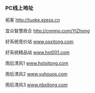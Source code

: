 ### PC线上地址   

拓客 http://tuoke.ezess.cn   

宜众智慧政企 http://cnnmo.com/YiZhong  

好系统竞价站  www.osxitong.com

好系统精品站  www.hxt001.com

雨后清风1  www.hotxitong.com

雨后清风2  www.yuhouos.com

雨后清风3  www.nbxitong.com

